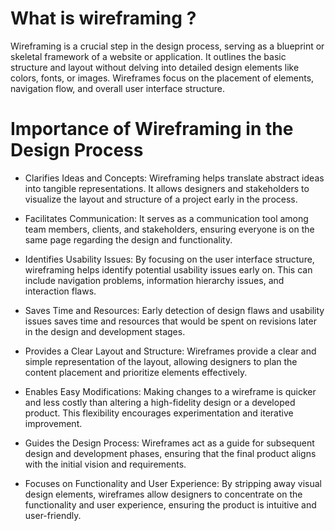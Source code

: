 # What is wireframing ?
Wireframing is a crucial step in the design process, serving as a blueprint or skeletal framework of a website or application. It outlines the basic structure and layout without delving into detailed design elements like colors, fonts, or images. Wireframes focus on the placement of elements, navigation flow, and overall user interface structure.

# Importance of Wireframing in the Design Process

+ Clarifies Ideas and Concepts:
        Wireframing helps translate abstract ideas into tangible representations. It allows designers and stakeholders to visualize the layout and structure of a project early in the process.

+ Facilitates Communication:
        It serves as a communication tool among team members, clients, and stakeholders, ensuring everyone is on the same page regarding the design and functionality.

+ Identifies Usability Issues:
        By focusing on the user interface structure, wireframing helps identify potential usability issues early on. This can include navigation problems, information hierarchy issues, and interaction flaws.

+ Saves Time and Resources:
        Early detection of design flaws and usability issues saves time and resources that would be spent on revisions later in the design and development stages.

+ Provides a Clear Layout and Structure:
        Wireframes provide a clear and simple representation of the layout, allowing designers to plan the content placement and prioritize elements effectively.

+ Enables Easy Modifications:
        Making changes to a wireframe is quicker and less costly than altering a high-fidelity design or a developed product. This flexibility encourages experimentation and iterative improvement.

+ Guides the Design Process:
        Wireframes act as a guide for subsequent design and development phases, ensuring that the final product aligns with the initial vision and requirements.

+ Focuses on Functionality and User Experience:
        By stripping away visual design elements, wireframes allow designers to concentrate on the functionality and user experience, ensuring the product is intuitive and user-friendly.

